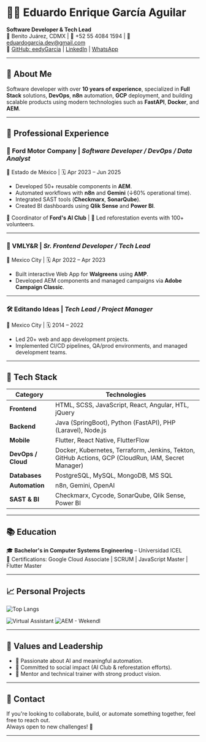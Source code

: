 # 👨‍💻 Eduardo Enrique García Aguilar

**Software Developer & Tech Lead**  
📍 Benito Juárez, CDMX | 📱 +52 55 4084 1594 | 📧 eduardogarcia.dev@gmail.com  
🔗 [GitHub: eedyGarcia](https://github.com/eedyGarcia) | [LinkedIn](https://www.linkedin.com/in/eduardogarcia-dev/) | [WhatsApp](https://api.whatsapp.com/send?l=en&phone=525540841594)

---

## 🧠 About Me

Software developer with over **10 years of experience**, specialized in **Full Stack** solutions, **DevOps**, **n8n** automation, **GCP** deployment, and building scalable products using modern technologies such as **FastAPI**, **Docker**, and **AEM**.

---

## 🚀 Professional Experience

### 🏢 Ford Motor Company | *Software Developer / DevOps / Data Analyst*  
📍 Estado de México | 🗓 Apr 2023 – Jun 2025

- Developed 50+ reusable components in **AEM**.  
- Automated workflows with **n8n** and **Gemini** (↓60% operational time).  
- Integrated SAST tools (**Checkmarx**, **SonarQube**).  
- Created BI dashboards using **Qlik Sense** and **Power BI**.

👥 Coordinator of **Ford's AI Club** | 🌱 Led reforestation events with 100+ volunteers.

---

### 🧩 VMLY&R | *Sr. Frontend Developer / Tech Lead*  
📍 Mexico City | 🗓 Apr 2022 – Apr 2023

- Built interactive Web App for **Walgreens** using **AMP**.  
- Developed AEM components and managed campaigns via **Adobe Campaign Classic**.

---

### 🛠️ Editando Ideas | *Tech Lead / Project Manager*  
📍 Mexico City | 🗓 2014 – 2022

- Led 20+ web and app development projects.  
- Implemented CI/CD pipelines, QA/prod environments, and managed development teams.

---

## 🧰 Tech Stack

| Category          | Technologies |
|------------------|--------------|
| **Frontend**     | HTML, SCSS, JavaScript, React, Angular, HTL, jQuery |
| **Backend**      | Java (SpringBoot), Python (FastAPI), PHP (Laravel), Node.js |
| **Mobile**       | Flutter, React Native, FlutterFlow |
| **DevOps / Cloud** | Docker, Kubernetes, Terraform, Jenkins, Tekton, GitHub Actions, GCP (CloudRun, IAM, Secret Manager) |
| **Databases**    | PostgreSQL, MySQL, MongoDB, MS SQL |
| **Automation**   | n8n, Gemini, OpenAI |
| **SAST & BI**    | Checkmarx, Cycode, SonarQube, Qlik Sense, Power BI |

---

## 📚 Education

🎓 **Bachelor's in Computer Systems Engineering** – Universidad ICEL  
📘 Certifications: Google Cloud Associate | SCRUM | JavaScript Master | Flutter Master

---

## 📈 Personal Projects

![Top Langs](https://github-readme-stats.vercel.app/api/top-langs/?username=eedyGarcia&layout=compact)

![Virtual Assistant](https://github-readme-stats.vercel.app/api/pin/?username=eedyGarcia&repo=app-asistente-virtual)
![AEM - Wekendl](https://github-readme-stats.vercel.app/api/pin/?username=eedyGarcia&repo=aem-guides-wknd)

---

## 🌱 Values and Leadership

- 🤖 Passionate about AI and meaningful automation.  
- 🌳 Committed to social impact (AI Club & reforestation efforts).  
- 🧠 Mentor and technical trainer with strong product vision.

---

## 📢 Contact

If you're looking to collaborate, build, or automate something together, feel free to reach out.  
Always open to new challenges! 🚀

---
